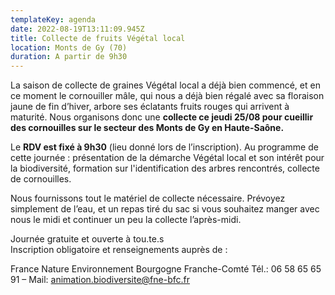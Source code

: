 ```yaml
---
templateKey: agenda
date: 2022-08-19T13:11:09.945Z
title: Collecte de fruits Végétal local
location: Monts de Gy (70)
duration: A partir de 9h30
---
```

La saison de collecte de graines Végétal local a déjà bien commencé, et en ce moment le cornouiller mâle, qui nous a déjà bien régalé avec sa floraison jaune de fin d’hiver, arbore ses éclatants fruits rouges qui arrivent à maturité. Nous organisons donc une **collecte ce jeudi 25/08 pour cueillir des cornouilles sur le secteur des Monts de Gy en Haute-Saône.**

Le **RDV est fixé à 9h30** (lieu donné lors de l’inscription). Au programme de cette journée : présentation de la démarche Végétal local et son intérêt pour la biodiversité, formation sur l'identification des arbres rencontrés, collecte de cornouilles.

Nous fournissons tout le matériel de collecte nécessaire. Prévoyez simplement de l’eau, et un repas tiré du sac si vous souhaitez manger avec nous le midi et continuer un peu la collecte l’après-midi.



Journée gratuite et ouverte à tou.te.s \
Inscription obligatoire et renseignements auprès de :

France Nature Environnement Bourgogne Franche-Comté
Tél.: 06 58 65 65 91 – Mail: animation.biodiversite@fne-bfc.fr
